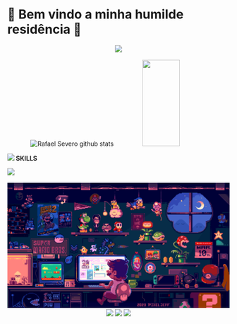 #  🌱 Bem vindo a minha humilde residência 🌱

<p align='center'>
<img src="https://readme-typing-svg.herokuapp.com?color=%8A9A5BFF&size=20&center=true&vCenter=true&width=433&height=75&lines=Me+chamo+Rafael+Severo;Estudante+de+Engenharia+de+Software">
</p>

<div align="center">  
  <img width="49%" height="195px" src="https://github-readme-stats.vercel.app/api?username=rafaeumesmo&show_icons=true&count_private=true&hide_border=true&title_color=7B68EE&icon_color=7B68EE&text_color=c9d1d9&bg_color=0d1117" alt="Rafael Severo github stats" /> 
  <img width="41%" height="195px" src="https://github-readme-stats.vercel.app/api/top-langs/?username=rafaeumesmo&layout=compact&hide_border=true&title_color=7B68EE&text_color=c9d1d9&bg_color=0d1117" />
</div>

<img src="https://media2.giphy.com/media/QssGEmpkyEOhBCb7e1/giphy.gif?cid=ecf05e47a0n3gi1bfqntqmob8g9aid1oyj2wr3ds3mg700bl&rid=giphy.gif" width ="25"><b>  SKILLS</b>
<br>

<p>
  <a href="https://skillicons.dev" align="center">
    <img src="https://skillicons.dev/icons?i=cpp,java,py,linux,vscode,mysql,discord,github, =14" />
  </a>
</p>

<img src="gif" alt="ilustração do mario-bros defrente ao computador " >

<div align="center">
<a href="https://instagram.com/rafaeumesmu" target="_blank"><img loading="lazy" src="https://img.shields.io/badge/-Instagram-%23E4405F?style=for-the-badge&logo=instagram&logoColor=white" target="_blank"></a>
<a href = "mailto:severoverorafael@gmail.com"><img loading="lazy" src="https://img.shields.io/badge/Gmail-D14836?style=for-the-badge&logo=gmail&logoColor=white" target="_blank"></a>
<a href="https://www.linkedin.com/in/Rafaeumesmo" target="_blank"><img loading="lazy" src="https://img.shields.io/badge/-LinkedIn-%230077B5?style=for-the-badge&logo=linkedin&logoColor=white" target="_blank"></a>   
</div>





        

